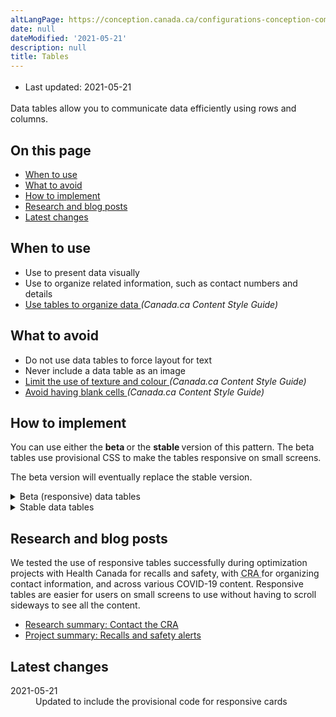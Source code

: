```yaml
---
altLangPage: https://conception.canada.ca/configurations-conception-communes/tableaux.html
date: null
dateModified: '2021-05-21'
description: null
title: Tables
---
```


<div class="row">
 <div class="col-md-12 pull-left">
  <ul class="list-inline small mrgn-bttm-sm" id="list-inline-desktop-only" style="line-height:1.65em">
   <li class="mrgn-rght-lg">
    Last updated: 2021-05-21
   </li>
  </ul>
 </div>
</div>

<p>
 Data tables allow you to communicate data efficiently using rows and columns.
</p>

<section>
 <h2>
  On this page
 </h2>
 <ul>
  <li>
   <a href="#when">
    When to use
   </a>
  </li>
  <li>
   <a href="#avoid">
    What to avoid
   </a>
  </li>
  <li>
   <a href="#how">
    How to implement
   </a>
  </li>
  <li>
   <a href="#research">
    Research and blog posts
   </a>
  </li>
  <li>
   <a href="#latest">
    Latest changes
   </a>
  </li>
 </ul>
</section>

<section>
 <h2 id="when">
  When to use
 </h2>
 <ul>
  <li>
   Use to present data visually
  </li>
  <li>
   Use to organize related information, such as contact numbers and details
  </li>
  <li>
   <a href="https://design.canada.ca/style-guide/#wp5-3">
    Use
						tables to organize data
   </a>
   <cite>
    (Canada.ca Content Style Guide)
   </cite>
  </li>
 </ul>
</section>

<section>
 <h2 id="avoid">
  What to avoid
 </h2>
 <ul>
  <li>
   Do not use data tables to force layout for text
  </li>
  <li>
   Never include a data table as an image
  </li>
  <li>
   <a href="https://design.canada.ca/style-guide/#wp5-3-3">
    Limit the use of texture and colour
   </a>
   <cite>
    (Canada.ca Content Style Guide)
   </cite>
  </li>
  <li>
   <a href="https://design.canada.ca/style-guide/#wp5-3-4">
    Avoid having blank cells
   </a>
   <cite>
    (Canada.ca Content Style Guide)
   </cite>
  </li>
 </ul>
</section>

<section>
 <h2 id="how">
  How to implement
 </h2>
 <p>
  You can use either the
  <strong>
   beta
  </strong>
  or the
  <strong>
   stable
  </strong>
  version of this pattern. The beta tables use provisional CSS to make the tables responsive on small screens.
 </p>
 <p>
  The beta version will eventually replace the stable version.
 </p>
 <details>
  <summary>
   Beta (responsive) data tables
  </summary>
  <p>
   Beta responsive tables are:
  </p>
  <ul>
   <li>
    supported only for simple WET tables that don't have merged rows or columns
   </li>
   <li>
    not supported by IE 11
   </li>
  </ul>
  <p>
   Responsive tables create cards in mobile and small tablet view.
  </p>
  <p>
   Because this is still in beta, make sure to test your tables in different views, especially if you add a lot of customization.
  </p>
  <div class="pattern-demo pattern-demo-component">
   <div class="component-demo example-frame-bkg" id="basic-demo">
    <div class="layout-demo example-frame-bkg" id="unfiltered-layout">
     <h3 class="h4 hidden-xs hidden-sm">
      Screen size:
     </h3>
     <div class="btn-group hidden-xs hidden-sm">
      <button class="btn btn-default" id="resize-iframe-mobile">
       <span class="fas fa-mobile-alt">
       </span>
       <strong>
        Small
       </strong>
      </button>
      <button class="btn btn-default" id="resize-iframe-tablet">
       <span class="fas fa-tablet-alt">
       </span>
       <strong>
        Medium
       </strong>
      </button>
      <button class="btn btn-default" id="resize-iframe-desktop">
       <span class="fas fa-desktop">
       </span>
       <strong>
        Large
       </strong>
      </button>
     </div>
     <iframe class="example-frame example-frame-resizable example-frame-m" loading="lazy" onload="resizeIframe(this);" src="fragments/basic.html" title="Basic table example">
     </iframe>
    </div>
   </div>
  </div>
  <details>
   <summary>
    Code
   </summary>
   <pre><code>&lt;table class="provisional gc-table table" id="myTable1"&gt;
 &lt;caption&gt;Population growth in Canadian cities&lt;/caption&gt;
 &lt;thead&gt;
  &lt;tr&gt;
   &lt;th&gt;City&lt;/th&gt;
   &lt;th&gt;Population in 2007&lt;/th&gt;
   &lt;th&gt;Population in 2017&lt;/th&gt;
   &lt;th&gt;Percentage change&lt;/th&gt;
  &lt;/tr&gt;
 &lt;/thead&gt;
 &lt;tbody&gt;
  &lt;tr&gt;
   &lt;td data-label="City"&gt;Toronto&lt;/td&gt;
   &lt;td data-label="Population in 2007"&gt;5,418,207&lt;/td&gt;
   &lt;td data-label="Population in 2017"&gt;6,346,088&lt;/td&gt;
   &lt;td data-label="Percentage change"&gt;17.1%&lt;/td&gt;
  &lt;/tr&gt;
  &lt;tr&gt;
   &lt;td data-label="City"&gt;Montréal&lt;/td&gt;
   &lt;td data-label="Population in 2007"&gt;3,714,846&lt;/td&gt;
   &lt;td data-label="Population in 2017"&gt;4,138,254&lt;/td&gt;
   &lt;td data-label="Percentage change"&gt;11.4%&lt;/td&gt;
  &lt;/tr&gt;
  &lt;tr&gt;
   &lt;td data-label="City"&gt;Vancouver&lt;/td&gt;
   &lt;td data-label="Population in 2007"&gt;2,218,134&lt;/td&gt;
   &lt;td data-label="Population in 2017"&gt;2,571,262&lt;/td&gt;
   &lt;td data-label="Percentage change"&gt;15.9%&lt;/td&gt;
  &lt;/tr&gt;
  &lt;tr&gt;
   &lt;td data-label="City"&gt;Ottawa–Gatineau&lt;/td&gt;
   &lt;td data-label="Population in 2007"&gt;1,188,073&lt;/td&gt;
   &lt;td data-label="Population in 2017"&gt;1,377,016 &lt;/td&gt;
   &lt;td data-label="Percentage change"&gt;15.9%&lt;/td&gt;
  &lt;/tr&gt;
 &lt;/tbody&gt;
&lt;/table&gt;</code></pre>
  </details>
  <h3>
   Customizing tables
  </h3>
  <table class="table">
   <thead>
    <tr>
     <th>
      Option
     </th>
     <th>
      Description
     </th>
     <th>
      How to use
     </th>
    </tr>
   </thead>
   <tbody>
    <tr>
     <td>
      Table borders
     </td>
     <td>
      Adds a border to help visually separate the table cells when they have a lot of content
     </td>
     <td>
      Add the class
      <code>
       table-bordered
      </code>
      to the
      <code>
       &lt;table&gt;
      </code>
     </td>
    </tr>
    <tr>
     <td>
      Condensed spacing
     </td>
     <td>
      Narrows the height of the cells within the table
     </td>
     <td>
      Add the class
      <code>
       table-condensed
      </code>
      to the
      <code>
       &lt;table&gt;
      </code>
     </td>
    </tr>
    <tr>
     <td>
      Striped rows
     </td>
     <td>
      Alternates the colour of the table rows from white to grey
     </td>
     <td>
      Add the class
      <code>
       table-striped
      </code>
      to the
      <code>
       &lt;table&gt;
      </code>
     </td>
    </tr>
    <tr>
     <td>
      Hover rows
     </td>
     <td>
      Causes the background to darken when a mouse hovers over a row
     </td>
     <td>
      Add the class
      <code>
       table-hover
      </code>
      to the
      <code>
       &lt;table&gt;
      </code>
     </td>
    </tr>
    <tr>
     <td>
      Left aligned
     </td>
     <td>
      Align the text in any cell on mobile cards
     </td>
     <td>
      Add the class
      <code>
       text-left
      </code>
      to the HTML item in the
      <code>
       &lt;td&gt;
      </code>
      you wish to align left, like a
      <code>
       &lt;span&gt;
      </code>
      or a
      <code>
       &lt;ul&gt;
      </code>
     </td>
    </tr>
    <tr>
     <td>
      Simple filter
     </td>
     <td>
      Provides simple filtering for the table
     </td>
     <td>
      Add the class
      <code>
       wb-filter
      </code>
      to the
      <code>
       &lt;table&gt;
      </code>
     </td>
    </tr>
    <tr>
     <td>
      Enable DataTables plugin
     </td>
     <td>
      Provides searching, sorting, filtering, pagination, etc.
      <a href="https://wet-boew.github.io/v4.0-ci/demos/tables/tables-en.html">
       DataTables plugin documentation
      </a>
     </td>
     <td>
      Add the class
      <code>
       wb-tables
      </code>
      to the
      <code>
       &lt;table&gt;
      </code>
      and add the appropriate
      <code>
       data-wb-tables=""
      </code>
      values
     </td>
    </tr>
   </tbody>
  </table>
 </details>
 <details>
  <summary>
   Stable data tables
  </summary>
  <ul>
   <li>
    Use defined presentation classes for tables included in
    <abbr title="Web Experience Toolkit">
     WET
    </abbr>
   </li>
   <li>
    Ensure each column treats only one data facet
   </li>
   <li>
    Where possible, use
    <abbr title="Web Experience Toolkit">
     WET
    </abbr>
    4 tables to enable sorting and filtering controls
    <ul>
     <li>
      this is recommended when there are more than 12 rows
     </li>
    </ul>
   </li>
   <li>
    Add optional pagination controls for any table with more than 12 rows
   </li>
   <li>
    Never include tabular data as an image
   </li>
  </ul>
  <h2>
   Working example
  </h2>
  <ul>
   <li>
    <a href="https://wet-boew.github.io/v4.0-ci/demos/tables/tables-en.html">
     WET: Tables
    </a>
   </li>
  </ul>
  <section class="panel panel-primary">
   <header class="panel-heading">
    <h3 class="panel-title">
     Example
    </h3>
   </header>
   <div class="panel-body">
    <figure class="mrgn-bttm-sm">
     <figcaption class="text-center">
      <b>
       Data tables pattern
      </b>
     </figcaption>
     <img alt="Screenshot illustrating the data table pattern on Canada.ca. Details on this graphic can be found in the surrounding text." class="img-responsive center-block" src="https://www.canada.ca/content/dam/tbs-sct/images/government-communications/canada-content-style-guide/data-tables-pattern-eng.jpg"/>
    </figure>
   </div>
  </section>
 </details>
 <section>
  <h2 id="research">
   Research and blog posts
  </h2>
  <p>
   We tested the use of responsive tables successfully during optimization projects with Health Canada for recalls and safety, with
   <abbr title="Canada Revenue Agency">
    CRA
   </abbr>
   for organizing contact information, and across various COVID-19 content. Responsive tables are easier for users on small screens to use without having to scroll sideways to see all the content.
  </p>
  <ul>
   <li>
    <a href="{{ site.url }}/research-summaries/cra-contact-us-research-summary">
     Research summary: Contact the CRA
    </a>
   </li>
   <li>
    <a href="{{ site.url }}/research-summaries/recalls-research-summary">
     Project summary: Recalls and safety alerts
    </a>
   </li>
  </ul>
 </section>
 <section>
  <h2 id="latest">
   Latest changes
  </h2>
  <dl class="dl-horizontal">
   <dt>
    <time class="link-muted" datetime="2021-05-21">
     2021-05-21
    </time>
   </dt>
   <dd>
    Updated to include the provisional code for responsive cards
   </dd>
  </dl>
 </section>
</section>





